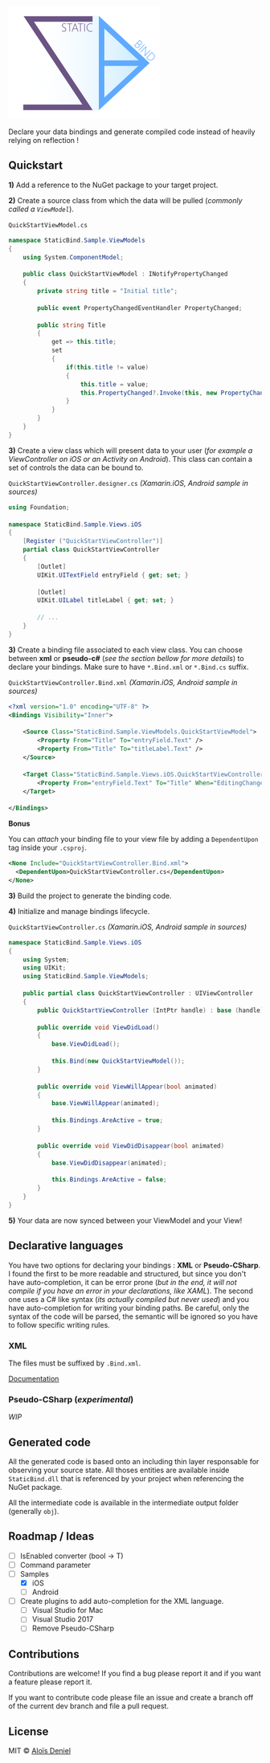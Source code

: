 ![SB](./Documentation/logo.png)

Declare your data bindings and generate compiled code instead of heavily relying on reflection !

## Quickstart

**1)** Add a reference to the NuGet package to your target project.

**2)** Create a source class from which the data will be pulled (*commonly called a `ViewModel`*).

`QuickStartViewModel.cs`

```csharp
namespace StaticBind.Sample.ViewModels
{
	using System.ComponentModel;

	public class QuickStartViewModel : INotifyPropertyChanged
	{
		private string title = "Initial title";

		public event PropertyChangedEventHandler PropertyChanged;

		public string Title
		{
			get => this.title;
			set 
			{
				if(this.title != value)
				{
					this.title = value;
					this.PropertyChanged?.Invoke(this, new PropertyChangedEventArgs(nameof(Title)));
				}
			}
		}
	}
}
```

**3)** Create a view class which will present data to your user (*for example a ViewController on iOS or an Activity on Android*). This class can contain a set of controls the data can be bound to.

`QuickStartViewController.designer.cs` *(Xamarin.iOS, Android sample in sources)*

```csharp
using Foundation;

namespace StaticBind.Sample.Views.iOS
{
	[Register ("QuickStartViewController")]
	partial class QuickStartViewController
	{
		[Outlet]
		UIKit.UITextField entryField { get; set; }

		[Outlet]
		UIKit.UILabel titleLabel { get; set; }
		
		// ...
	}
}
```

**3)** Create a binding file associated to each view class. You can choose between **xml** or **pseudo-c#** (*see the section bellow for more details*) to declare your bindings. Make sure to have `*.Bind.xml` or `*.Bind.cs` suffix.

`QuickStartViewController.Bind.xml` *(Xamarin.iOS, Android sample in sources)*

```xml
<?xml version="1.0" encoding="UTF-8" ?>
<Bindings Visibility="Inner">

    <Source Class="StaticBind.Sample.ViewModels.QuickStartViewModel">
        <Property From="Title" To="entryField.Text" />
        <Property From="Title" To="titleLabel.Text" />
    </Source>

    <Target Class="StaticBind.Sample.Views.iOS.QuickStartViewController">
        <Property From="entryField.Text" To="Title" When="EditingChanged" />
    </Target>

</Bindings>
```

**Bonus**

You can *attach* your binding file to your view file by adding a `DependentUpon` tag inside your `.csproj`.

```xml
<None Include="QuickStartViewController.Bind.xml">
  <DependentUpon>QuickStartViewController.cs</DependentUpon>
</None>
```

**3)** Build the project to generate the binding code.

**4)** Initialize and manage bindings lifecycle.

`QuickStartViewController.cs` *(Xamarin.iOS, Android sample in sources)*

```csharp
namespace StaticBind.Sample.Views.iOS
{
	using System;
	using UIKit;
	using StaticBind.Sample.ViewModels;

	public partial class QuickStartViewController : UIViewController
	{
		public QuickStartViewController (IntPtr handle) : base (handle) {}

		public override void ViewDidLoad()
		{
			base.ViewDidLoad();

			this.Bind(new QuickStartViewModel());
		}

		public override void ViewWillAppear(bool animated)
		{
			base.ViewWillAppear(animated);

			this.Bindings.AreActive = true;
		}

		public override void ViewDidDisappear(bool animated)
		{
			base.ViewDidDisappear(animated);

			this.Bindings.AreActive = false;
		}
	}
}
```

**5)** Your data are now synced between your ViewModel and your View!

## Declarative languages

You have two options for declaring your bindings : **XML** or **Pseudo-CSharp**. I found the first to be more readable and structured, but since you don't have auto-completion, it can be error prone (*but in the end, it will not compile if you have an error in your declarations, like XAML*). The second one uses a C# like syntax (*its actually compiled but never used*) and you have auto-completion for writing your binding paths. Be careful, only the syntax of the code will be parsed, the semantic will be ignored so you have to follow specific writing rules.

### XML

The files must be suffixed by `.Bind.xml`.

[Documentation](Documentation/Lang_xml.md)

### Pseudo-CSharp (*experimental*)

*WIP*

## Generated code

All the generated code is based onto an including thin layer responsable for observing your source state. All thoses entities are available inside `StaticBind.dll` that is referenced by your project when referencing the NuGet package.

All the intermediate code is available in the intermediate output folder (generally `obj`).

## Roadmap / Ideas

* [ ] IsEnabled converter (bool -> T)
* [ ] Command parameter
* [ ] Samples
	* [X] iOS
	* [ ] Android 
* [ ] Create plugins to add auto-completion for the XML language.
	* [ ] Visual Studio for Mac 
	* [ ] Visual Studio 2017 
	* [ ] Remove Pseudo-CSharp

## Contributions

Contributions are welcome! If you find a bug please report it and if you want a feature please report it.

If you want to contribute code please file an issue and create a branch off of the current dev branch and file a pull request.

## License

MIT © [Aloïs Deniel](http://aloisdeniel.github.io)
